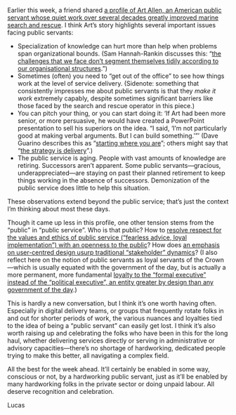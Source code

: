 Earlier this week, a friend shared [a profile of Art Allen, an American public servant whose quiet work over several decades greatly improved marine search and rescue](https://www.bloomberg.com/opinion/articles/2019-10-15/lifesaving-coast-guard-scientist-reflects-on-government-service). I think Art’s story highlights several important issues facing public servants:

- Specialization of knowledge can hurt more than help when problems span organizational bounds. (Sam Hannah-Rankin discusses this: “[the challenges that we face don’t segment themselves tidily according to our organisational structures](https://medium.com/@shrankinwork/bureaucracy-and-change-its-hard-a70f54e80316).”)
- Sometimes (often) you need to “get out of the office” to see how things work at the level of service delivery. (Sidenote: something that consistently impresses me about public servants is that they _make it work_ extremely capably, despite sometimes significant barriers like those faced by the search and rescue operator in this piece.)
- You can pitch your thing, or you can start doing it: ‘If Art had been more senior, or more persuasive, he would have created a PowerPoint presentation to sell his superiors on the idea. “I said, ‘I’m not particularly good at making verbal arguments. But I can build something.’”’ (Dave Guarino describes this as “[starting where you are](https://twitter.com/allafarce/status/1168941251812630529)”; others might say that “[the strategy is delivery](https://gds.blog.gov.uk/2013/01/06/digital-transformation-in-2013-the-strategy-is-delivery-again/)”.)
- The public service is aging. People with vast amounts of knowledge are retiring. Successors aren’t apparent. Some public servants—gracious, underappreciated—are staying on past their planned retirement to keep things working in the absence of successors. Demonization of the public service does little to help this situation.

These observations extend beyond the public service; that’s just the context I’m thinking about most these days.

Though it came up less in this profile, one other tension stems from the “public” in “public service”. Who is that public? How to [resolve respect for the values and ethics of public service (“fearless advice, loyal implementation”) with an openness to the public](https://policyoptions.irpp.org/magazines/june-2017/putting-the-public-in-public-servant/)? How does [an emphasis on user-centred design usurp traditional “stakeholder” dynamics](https://twitter.com/allafarce/status/1181248788775591936)? (I also reflect here on the notion of public servants as loyal servants of the Crown—which is usually equated with the government of the day, but is actually a more permanent, more fundamental [loyalty to the “formal executive” instead of the “political executive”, an entity greater by design than any government of the day](https://www.macleans.ca/politics/ottawa/when-civil-servants-fail-to-appear-non-partisan/).)

This is hardly a new conversation, but I think it’s one worth having often. Especially in digital delivery teams, or groups that frequently rotate folks in and out for shorter periods of work, the various nuances and loyalties tied to the idea of being a “public servant” can easily get lost. I think it’s also worth raising up and celebrating the folks who have been in this for the long haul, whether delivering services directly or serving in administrative or advisory capacities—there’s no shortage of hardworking, dedicated people trying to make this better, all navigating a complex field.

All the best for the week ahead. It’ll certainly be enabled in some way, conscious or not, by a hardworking public servant, just as it’ll be enabled by many hardworking folks in the private sector or doing unpaid labour. All deserve recognition and celebration.

Lucas